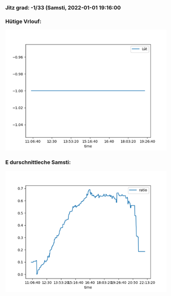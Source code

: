 ### Jitz grad: -1/33 (Samsti, 2022-01-01 19:16:00

### Hütige Vrlouf:
![Graph](Today.png)

### E durschnittleche Samsti:
![Graph](Samsti.png)